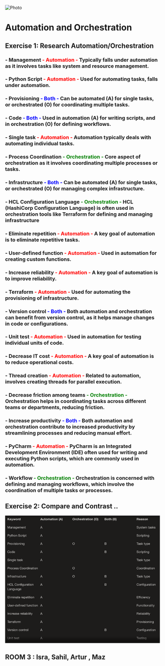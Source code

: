 ![Photo](https://www.simplilearn.com/ice9/free_resources_article_thumb/Advantages_and_Disadvantages_of_Automation.jpg)

#  Automation and Orchestration

##  Exercise 1: Research Automation/Orchestration

 ### - Management<font color="red">  -  Automation  -  </font>Typically falls under automation as it involves tasks like system and resource management.

 ### - Python Script<font color="red">  -  Automation  -  </font>Used for automating tasks, falls under automation.

 ### - Provisioning <font color="blue">  -  Both  -  </font>Can be automated (A) for single tasks, or orchestrated (O) for coordinating multiple tasks.

 ### - Code <font color="blue">  -  Both  -  </font>Used in automation (A) for writing scripts, and in orchestration (O) for defining workflows.

 ### - Single task<font color="red">  -  Automation  -  </font>Automation typically deals with automating individual tasks.

 ### - Process Coordination<font color="green">  -  Orchestration  -  </font>Core aspect of orchestration as it involves coordinating multiple processes or tasks.

### - Infrastructure <font color="blue">  -  Both  -  </font>Can be automated (A) for single tasks, or orchestrated (O) for managing complex infrastructure.	

### - HCL Configuration Language<font color="green">  -  Orchestration  -  </font>HCL (HashiCorp Configuration Language) is often used in orchestration tools like Terraform for defining and managing infrastructure

### - Eliminate repetition<font color="red">  -  Automation  -  </font>A key goal of automation is to eliminate repetitive tasks. 	

### - User-defined function<font color="red">  -  Automation  -  </font>Used in automation for creating custom functions.

### - Increase reliability<font color="red">  -  Automation  -  </font>A key goal of automation is to improve reliability.			

### - Terraform<font color="red">  -  Automation  -  </font>Used for automating the provisioning of infrastructure.	

### - Version control <font color="blue">  -  Both  -  </font>Both automation and orchestration can benefit from version control, as it helps manage changes in code or configurations.		

### - Unit test<font color="red">  -  Automation  -  </font>Used in automation for testing individual units of code.

### - Decrease IT cost<font color="red">  -  Automation  -  </font>A key goal of automation is to reduce operational costs.	

### - Thread creation<font color="red">  -  Automation  -  </font>Related to automation, involves creating threads for parallel execution.		
	
### - Decrease friction among teams<font color="green">  -  Orchestration  -  </font>Orchestration helps in coordinating tasks across different teams or departments, reducing friction.				

### - Increase productivity <font color="blue">  -  Both  -  </font>Both automation and orchestration contribute to increased productivity by streamlining processes and reducing manual effort.

### - PyCharm<font color="red">  -  Automation  -  </font>PyCharm is an Integrated Development Environment (IDE) often used for writing and executing Python scripts, which are commonly used in automation.

### - Workflow<font color="green">  -  Orchestration  -  </font>Orchestration is concerned with defining and managing workflows, which involve the coordination of multiple tasks or processes.


 ##  Exercise 2: Compare and Contrast ..
 

![Alt text](image.png)
 

 ## ROOM 3 : Isra, Sahil, Artur , Maz